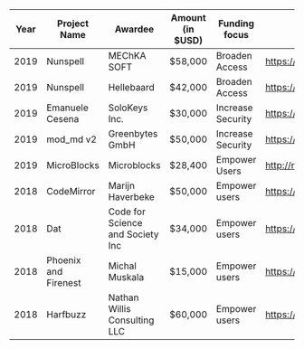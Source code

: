 |Year| Project Name  | Awardee  |  Amount (in $USD) |  Funding focus | Project website  |
|---|---|---|---|---|---|
|2019| Nunspell  |  MEChKA SOFT |  $58,000 |  Broaden Access |  https://nuspell.github.io/ |
|2019| Nunspell  |  Hellebaard |  $42,000 | Broaden Access  | https://nuspell.github.io/  |
|2019| Emanuele Cesena |  SoloKeys Inc. | $30,000 | Increase Security | https://solokeys.com  |
|2019| mod_md v2 | Greenbytes GmbH | $50,000 | Increase Security | https://github.com/icing/mod_md |
|2019| MicroBlocks | Microblocks | $28,400 | Empower Users | http://microblocks.fun |
|2018|CodeMirror| Marijn Haverbeke | $50,000 | Empower users | https://codemirror.net/ |
|2018| Dat | Code for Science and Society Inc | $34,000 | Empower users | https://github.com/datproject |
|2018| Phoenix and Firenest | Michal  Muskala | $15,000 | Empower users | https://github.com/phoenixframework/firenest |
|2018| Harfbuzz | Nathan Willis Consulting LLC | $60,000 | Empower users | https://github.com/harfbuzz/harfbuzz |
